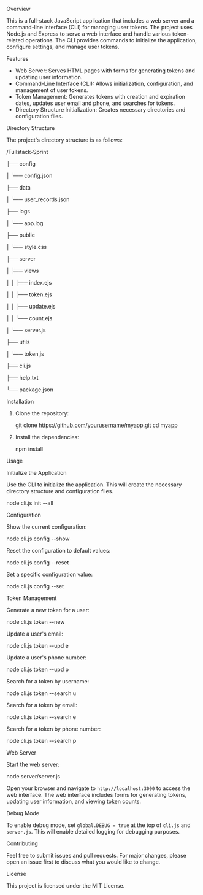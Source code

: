Overview

This is a full-stack JavaScript application that includes a web server and a command-line interface (CLI) for managing user tokens. The project uses Node.js and Express to serve a web interface and handle various token-related operations. The CLI provides commands to initialize the application, configure settings, and manage user tokens.

Features

- Web Server: Serves HTML pages with forms for generating tokens and updating user information.
- Command-Line Interface (CLI): Allows initialization, configuration, and management of user tokens.
- Token Management: Generates tokens with creation and expiration dates, updates user email and phone, and searches for tokens.
- Directory Structure Initialization: Creates necessary directories and configuration files.

Directory Structure

The project's directory structure is as follows:

/Fullstack-Sprint

├── config

│   └── config.json

├── data

│   └── user_records.json

├── logs

│   └── app.log

├── public

│   └── style.css

├── server

│   ├── views

│   │   ├── index.ejs

│   │   ├── token.ejs

│   │   ├── update.ejs

│   │   └── count.ejs

│   └── server.js

├── utils

│   └── token.js

├── cli.js

├── help.txt

└── package.json

Installation

1. Clone the repository:
  
   git clone https://github.com/yourusername/myapp.git
   cd myapp
 
2. Install the dependencies:
  
   npm install

Usage

Initialize the Application

Use the CLI to initialize the application. This will create the necessary directory structure and configuration files.

node cli.js init --all

Configuration

Show the current configuration:

node cli.js config --show

Reset the configuration to default values:

node cli.js config --reset

Set a specific configuration value:

node cli.js config --set <key> <value>

Token Management

Generate a new token for a user:

node cli.js token --new <username>

Update a user's email:

node cli.js token --upd e <username> <email>

Update a user's phone number:

node cli.js token --upd p <username> <phone>

Search for a token by username:

node cli.js token --search u <username>

Search for a token by email:

node cli.js token --search e <email>

Search for a token by phone number:

node cli.js token --search p <phone>

Web Server

Start the web server:

node server/server.js

Open your browser and navigate to `http://localhost:3000` to access the web interface. The web interface includes forms for generating tokens, updating user information, and viewing token counts.

Debug Mode

To enable debug mode, set `global.DEBUG = true` at the top of `cli.js` and `server.js`. This will enable detailed logging for debugging purposes.

Contributing

Feel free to submit issues and pull requests. For major changes, please open an issue first to discuss what you would like to change.

License

This project is licensed under the MIT License.
